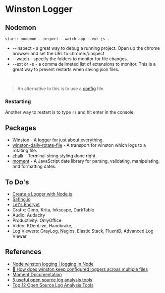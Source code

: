 # Winston Logger

## Nodemon

```
start: nodemon --inspect --watch app --ext js .
```

* --inspect - a great way to debug a running project. Open up the chrome browser and set the URL to chrome://inspect
*  --watch <path> - specify the folders to monitor for file changes.
*  --ext or -e - a comma delimeted list of extensions to monitor. This is a great way to prevent restarts when saving json files.

<br>

> An alternative to this is to use a [config](https://github.com/remy/nodemon/blob/master/doc/sample-nodemon.md) file.

### Restarting

Another way to restart is to type `rs` and hit enter in the console.


## Packages

- [Winston](https://www.npmjs.com/package/winston) - A logger for just about everything.
- [winston-daily-rotate-file](https://www.npmjs.com/package/winston-daily-rotate-file) - A transport for winston which logs to a rotating file.
- [chalk](https://www.npmjs.com/package/chalk) - Terminal string styling done right.
- [moment](https://www.npmjs.com/package/moment) - A JavaScript date library for parsing, validating, manipulating, and formatting dates.


## To Do's

- [Create a Logger with Node.js](https://www.youtube.com/watch?v=ppeyFBvHV6k)
- [Safing.io](https://safing.io)
- [Let's Encrypt](https://letsencrypt.org/)
- Grafix: Gimp, Krita, Inkscape, DarkTable
- Audio: Audacity
- Productivity: OnlyOffice
- Video: KDenLive, Handbrake, 
- Log Viewers: GrayLog, Nagios, Elastic Stack, FluentD, Advanced Log Viewer


## References

- [Node winston logging | logging in Node](https://www.youtube.com/watch?v=A5YiqaQbsyI&t=331s)
- [💎 How does winston keep configured loggers across multiple files](https://github.com/winstonjs/winston/issues/1275)
- [Moment Documentation](https://momentjs.com)
- [5 useful open source log analysis tools](https://opensource.com/article/19/4/log-analysis-tools)
- [Top 12 Open Source Log Analysis Tools](https://www.hitechnectar.com/blogs/open-source-log-analysis-tools/)